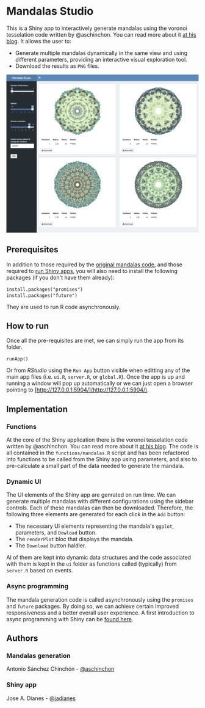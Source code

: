 # Mandalas Studio

This is a Shiny app to interactively generate mandalas using the voronoi tesselation code written by @aschinchon. You can read more about it [at his blog](https://fronkonstin.com/2018/03/11/mandalas-colored/). It allows the user to:  
- Generate multiple mandalas dynamically in the same view and using different parameters, providing an interactive visual exploration tool.  
- Download the results as `PNG` files.  

![The UI](img/screenshot.png?raw=true "The UI")

## Prerequisites  

In addition to those required by the [original mandalas code](https://github.com/aschinchon/mandalas-colored), and those required to [run Shiny apps](https://shiny.rstudio.com/tutorial/written-tutorial/lesson1/), you will also need to install the following packages (if you don't have them already):

```
install.packages("promises")
install.packages("future")
```

They are used to run R code asynchronously.

## How to run  

Once all the pre-requisites are met, we can simply run the app from its folder.  

```
runApp()
```

Or from *RStudio* using the `Run App` button visible when editting any of the main app files (i.e. `ui.R`, `server.R`, or `global.R`).  Once the app is up and running a window will pop up automatically or we can just open a browser pointing to [http://127.0.0.1:5904/](http://127.0.0.1:5904/). 

## Implementation  

### Functions  

At the core of the Shiny application there is the voronoi tesselation code written by @aschinchon. You can read more about it [at his blog](https://fronkonstin.com/2018/03/11/mandalas-colored/). The code is all contained in the `functions/mandalas.R` script and has been refactored into functions to be called from the Shiny app using parameters, and also to pre-calculate a small part of the data needed to generate the mandala.    
### Dynamic UI  

The UI elements of the Shiny app are genrated on run time. We can generate multiple mandalas with different configurations using the sidebar controls. Each of these mandalas can then be downloaded. Therefore, the following three elements are generated for each click in the `Add` button:  

- The necessary UI elements representing the mandala's `ggplot`, parameters, and `Dowload` button.  
- The `renderPlot` bloc that displays the mandala.  
- The `Download` button haldler.  

Al of them are kept into dynamic data structures and the code associated with them is kept in the `ui` folder as functions called (typically) from `server.R` based on events.    

### Async programming 

The mandala generation code is called asynchronously using the `promises` and `future` packages. By doing so, we can achieve certain improved responsiveness and a better overall user experience. A first introduction to async programming with Shiny can be [found here](https://rstudio.github.io/promises/articles/shiny.html).  

## Authors

### Mandalas generation  

Antonio Sánchez Chinchón - [@aschinchon](https://github.com/aschinchon)

### Shiny app  

Jose A. Dianes - [@jadianes](https://github.com/jadianes)  



